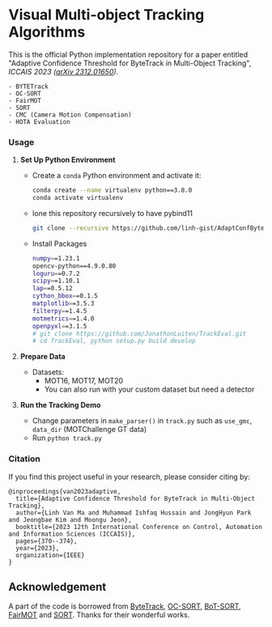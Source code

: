 # Visual Multi-object Tracking Algorithms

This is the official Python implementation repository for a paper entitled "Adaptive Confidence Threshold for ByteTrack in Multi-Object Tracking", *ICCAIS 2023 ([arXiv 2312.01650](https://arxiv.org/abs/2312.01650))*.

    - BYTETrack
    - OC-SORT
    - FairMOT
    - SORT
    - CMC (Camera Motion Compensation) 
    - HOTA Evaluation

### Usage
1. **Set Up Python Environment**
    - Create a `conda` Python environment and activate it:
        ```sh
        conda create --name virtualenv python==3.8.0
        conda activate virtualenv
        ```
    - lone this repository recursively to have pybind11
        ```sh
        git clone --recursive https://github.com/linh-gist/AdaptConfByteTrack.git
        ```
    - Install Packages
        ```sh
        numpy==1.23.1
        opencv-python==4.9.0.80
        loguru==0.7.2
        scipy==1.10.1
        lap==0.5.12
        cython_bbox==0.1.5
        matplotlib==3.5.3
        filterpy==1.4.5
        motmetrics==1.4.0
        openpyxl==3.1.5
        # git clone https://github.com/JonathonLuiten/TrackEval.git
        # cd TrackEval, python setup.py build develop
        ```

2. **Prepare Data**
    - Datasets: 
        - MOT16, MOT17, MOT20
        - You can also run with your custom dataset but need a detector

3. **Run the Tracking Demo**
   - Change parameters in `make_parser()` in `track.py` such as `use_gmc`, `data_dir` (MOTChallenge GT data)
   - Run `python track.py`


### Citation
If you find this project useful in your research, please consider citing by:

```
@inproceedings{van2023adaptive,
  title={Adaptive Confidence Threshold for ByteTrack in Multi-Object Tracking},
  author={Linh Van Ma and Muhammad Ishfaq Hussain and JongHyun Park and Jeongbae Kim and Moongu Jeon},
  booktitle={2023 12th International Conference on Control, Automation and Information Sciences (ICCAIS)},
  pages={370--374},
  year={2023},
  organization={IEEE}
}
```

## Acknowledgement
A part of the code is borrowed from [ByteTrack](https://github.com/ifzhang/ByteTrack), [OC-SORT](https://github.com/noahcao/OC_SORT), [BoT-SORT](https://github.com/NirAharon/BoT-SORT), [FairMOT](https://github.com/ifzhang/FairMOT) and [SORT](https://github.com/abewley/sort). Thanks for their wonderful works.
